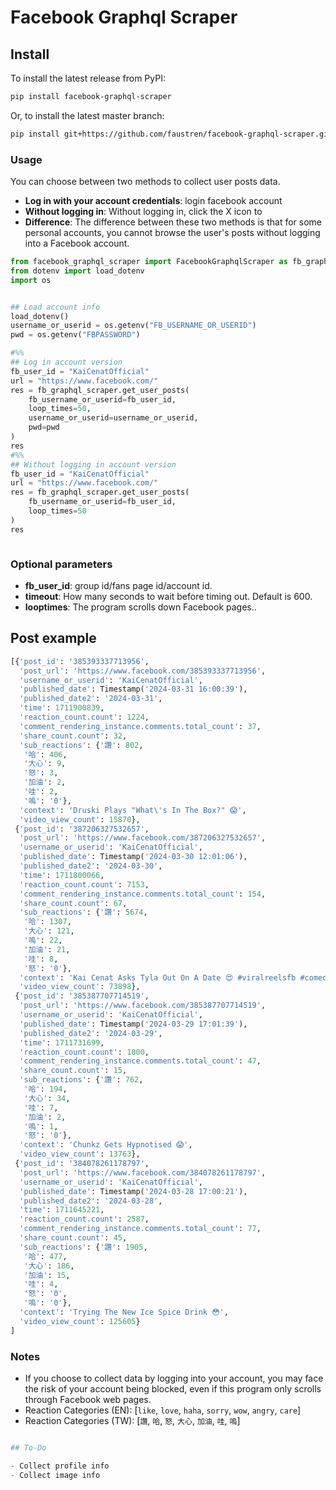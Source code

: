 # Facebook Graphql Scraper

## Install

To install the latest release from PyPI:

```sh
pip install facebook-graphql-scraper
```

Or, to install the latest master branch:

```sh
pip install git+https://github.com/faustren/facebook-graphql-scraper.git
```

### Usage

You can choose between two methods to collect user posts data. 

- **Log in with your account credentials**: login facebook account
- **Without logging in**: Without logging in, click the X icon to 
- **Difference**: The difference between these two methods is that for some personal accounts, you cannot browse the user's posts without logging into a Facebook account.

```python
from facebook_graphql_scraper import FacebookGraphqlScraper as fb_graphql_scraper
from dotenv import load_dotenv
import os


## Load account info
load_dotenv()
username_or_userid = os.getenv("FB_USERNAME_OR_USERID")
pwd = os.getenv("FBPASSWORD")

#%%
## Log in account version
fb_user_id = "KaiCenatOfficial"
url = "https://www.facebook.com/"
res = fb_graphql_scraper.get_user_posts(
    fb_username_or_userid=fb_user_id, 
    loop_times=50,
    username_or_userid=username_or_userid,
    pwd=pwd
)
res
#%%
## Without logging in account version
fb_user_id = "KaiCenatOfficial"
url = "https://www.facebook.com/"
res = fb_graphql_scraper.get_user_posts(
    fb_username_or_userid=fb_user_id, 
    loop_times=50
)
res



```
### Optional parameters

- **fb_user_id**: group id/fans page id/account id.
- **timeout**: How many seconds to wait before timing out. Default is 600.
- **looptimes**: The program scrolls down Facebook pages..


## Post example

```python
[{'post_id': '385393337713956',
  'post_url': 'https://www.facebook.com/385393337713956',
  'username_or_userid': 'KaiCenatOfficial',
  'published_date': Timestamp('2024-03-31 16:00:39'),
  'published_date2': '2024-03-31',
  'time': 1711900839,
  'reaction_count.count': 1224,
  'comment_rendering_instance.comments.total_count': 37,
  'share_count.count': 32,
  'sub_reactions': {'讚': 802,
   '哈': 406,
   '大心': 9,
   '怒': 3,
   '加油': 2,
   '哇': 2,
   '嗚': '0'},
  'context': 'Druski Plays "What\'s In The Box?" 😱',
  'video_view_count': 15870},
 {'post_id': '387206327532657',
  'post_url': 'https://www.facebook.com/387206327532657',
  'username_or_userid': 'KaiCenatOfficial',
  'published_date': Timestamp('2024-03-30 12:01:06'),
  'published_date2': '2024-03-30',
  'time': 1711800066,
  'reaction_count.count': 7153,
  'comment_rendering_instance.comments.total_count': 154,
  'share_count.count': 67,
  'sub_reactions': {'讚': 5674,
   '哈': 1307,
   '大心': 121,
   '嗚': 22,
   '加油': 21,
   '哇': 8,
   '怒': '0'},
  'context': 'Kai Cenat Asks Tyla Out On A Date 😍 #viralreelsfb #comedy #kaicenat #reelsfb',
  'video_view_count': 73898},
 {'post_id': '385387707714519',
  'post_url': 'https://www.facebook.com/385387707714519',
  'username_or_userid': 'KaiCenatOfficial',
  'published_date': Timestamp('2024-03-29 17:01:39'),
  'published_date2': '2024-03-29',
  'time': 1711731699,
  'reaction_count.count': 1000,
  'comment_rendering_instance.comments.total_count': 47,
  'share_count.count': 15,
  'sub_reactions': {'讚': 762,
   '哈': 194,
   '大心': 34,
   '哇': 7,
   '加油': 2,
   '嗚': 1,
   '怒': '0'},
  'context': 'Chunkz Gets Hypnotised 😱',
  'video_view_count': 13763},
 {'post_id': '384078261178797',
  'post_url': 'https://www.facebook.com/384078261178797',
  'username_or_userid': 'KaiCenatOfficial',
  'published_date': Timestamp('2024-03-28 17:00:21'),
  'published_date2': '2024-03-28',
  'time': 1711645221,
  'reaction_count.count': 2587,
  'comment_rendering_instance.comments.total_count': 77,
  'share_count.count': 45,
  'sub_reactions': {'讚': 1905,
   '哈': 477,
   '大心': 186,
   '加油': 15,
   '哇': 4,
   '怒': '0',
   '嗚': '0'},
  'context': 'Trying The New Ice Spice Drink 😳',
  'video_view_count': 125605}
]
```

### Notes
- If you choose to collect data by logging into your account, you may face the risk of your account being blocked, even if this program only scrolls through Facebook web pages.
- Reaction Categories (EN): [`like`, `love`, `haha`, `sorry`, `wow`, `angry`, `care`]
- Reaction Categories (TW): [`讚`, `哈`, `怒`, `大心`, `加油`, `哇`, `嗚`]


```python

## To-Do

- Collect profile info
- Collect image info